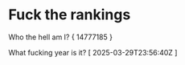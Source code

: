 # Fuck the rankings

Who the hell am I?
{ 14777185 }

What fucking year is it?
[ 2025-03-29T23:56:40Z ]
